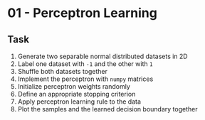 # 01 - Perceptron Learning

## Task

1. Generate two separable normal distributed datasets in 2D
2. Label one dataset with `-1` and the other with `1`
3. Shuffle both datasets together
4. Implement the perceptron with `numpy` matrices
5. Initialize perceptron weights randomly
6. Define an appropriate stopping criterion
7. Apply perceptron learning rule to the data
8. Plot the samples and the learned decision boundary together
